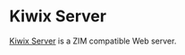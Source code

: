 # Kiwix Server

[Kiwix Server](https://github.com/kiwix/kiwix-tools) is a ZIM compatible Web server.
